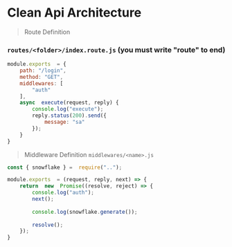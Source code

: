 # Clean Api Architecture
> Route Definition
### ``routes/<folder>/index.route.js`` (you must write "route" to end)
```js
module.exports  = {
	path: "/login",
	method: "GET",
	middlewares: [
		"auth"
	],
	async  execute(request, reply) {
		console.log("execute");
		reply.status(200).send({
			message: "sa"
		});
	}
}
```
> Middleware Definition
> ``middlewares/<name>.js``
```js
const { snowflake } =  require("..");

module.exports  = (request, reply, next) => {
	return  new  Promise((resolve, reject) => {
		console.log("auth");
		next();
		
		console.log(snowflake.generate());
		
		resolve();
	});
}
```
